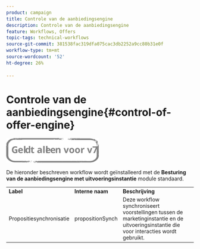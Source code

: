 ```yaml
---
product: campaign
title: Controle van de aanbiedingsengine
description: Controle van de aanbiedingsengine
feature: Workflows, Offers
topic-tags: technical-workflows
source-git-commit: 381538fac319dfa075cac3db2252a9cc80b31e0f
workflow-type: tm+mt
source-wordcount: '52'
ht-degree: 26%

---
```



# Controle van de aanbiedingsengine{#control-of-offer-engine}

![](../../assets/v7-only.svg)

De hieronder beschreven workflow wordt geïnstalleerd met de **Besturing van de aanbiedingsengine met uitvoeringsinstantie** module standaard.

<table> 
 <tbody> 
  <tr> 
   <td> <strong>Label</strong><br /> </td> 
   <td> <strong>Interne naam</strong><br /> </td> 
   <td> <strong>Beschrijving</strong><br /> </td> 
  </tr> 
  <tr> 
   <td> <span class="uicontrol">Propositiesynchronisatie</span> <br /> </td> 
   <td> <span class="uicontrol">propositionSynch</span> <br /> </td> 
   <td> Deze workflow synchroniseert voorstellingen tussen de marketinginstantie en de uitvoeringsinstantie die voor interacties wordt gebruikt.<br /> </td> 
  </tr> 
 </tbody> 
</table>

